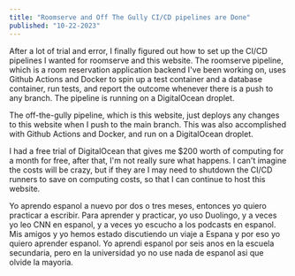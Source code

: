 ```yaml
---
title: "Roomserve and Off The Gully CI/CD pipelines are Done"
published: "10-22-2023"
---
```

After a lot of trial and error, I finally figured out how to set up the CI/CD pipelines I wanted for roomserve and this website.
The roomserve pipeline, which is a room reservation application backend I've been working on, uses Github Actions and Docker to spin up a test container and a database container, run tests, and report the outcome whenever there is a push to any branch. The pipeline is running on a DigitalOcean droplet.

The off-the-gully pipeline, which is this website, just deploys any changes to this website when I push to the main branch. This was also accomplished with Github Actions and Docker, and run on a DigitalOcean droplet.

I had a free trial of DigitalOcean that gives me $200 worth of computing for a month for free, after that, I'm not really sure what happens. I can't imagine the costs will be crazy, but if they are I may need to shutdown the CI/CD runners to save on computing costs, so that I can continue to host this website.

Yo aprendo espanol a nuevo por dos o tres meses, entonces yo quiero practicar a escribir. Para aprender y practicar, yo uso Duolingo, y a veces yo leo CNN en espanol, y a veces yo escucho a los podcasts en espanol. Mis amigos y yo hemos estado discutiendo un viaje a Espana y por eso yo quiero aprender espanol. Yo aprendi espanol por seis anos en la escuela secundaria, pero en la universidad yo no use nada de espanol asi que olvide la mayoria.